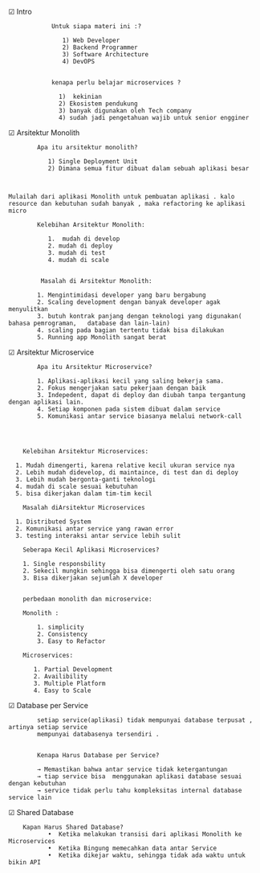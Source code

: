 ☑ Intro
   

                Untuk siapa materi ini :?
                
                   1) Web Developer
                   2) Backend Programmer
                   3) Software Architecture
                   4) DevOPS


                kenapa perlu belajar microservices ?
                 
                  1)  kekinian
                  2) Ekosistem pendukung 
                  3) banyak digunakan oleh Tech company
                  4) sudah jadi pengetahuan wajib untuk senior engginer 
    
 
☑ Arsitektur Monolith


            Apa itu arsitektur monolith?
            
               1) Single Deployment Unit 
               2) Dimana semua fitur dibuat dalam sebuah aplikasi besar 

                
                
    Mulailah dari aplikasi Monolith untuk pembuatan aplikasi . kalo resource dan kebutuhan sudah banyak , maka refactoring ke aplikasi micro
    
            Kelebihan Arsitektur Monolith:
            
               1.  mudah di develop
               2. mudah di deploy
               3. mudah di test
               4. mudah di scale 
                
                
             Masalah di Arsitektur Monolith:
                           
            1. Mengintimidasi developer yang baru bergabung 
            2. Scaling development dengan banyak developer agak menyulitkan 
            3. butuh kontrak panjang dengan teknologi yang digunakan( bahasa pemrograman,   database dan lain-lain)
            4. scaling pada bagian tertentu tidak bisa dilakukan 
            5. Running app Monolith sangat berat 

☑ Arsitektur Microservice

            Apa itu Arsitektur Microservice?        
            
            1. Aplikasi-aplikasi kecil yang saling bekerja sama.
            2. Fokus mengerjakan satu pekerjaan dengan baik
            3. Indepedent, dapat di deploy dan diubah tanpa tergantung dengan aplikasi lain.
            4. Setiap komponen pada sistem dibuat dalam service
            5. Komunikasi antar service biasanya melalui network-call
        
        
        
        
        Kelebihan Arsitektur Microservices: 
        
      1. Mudah dimengerti, karena relative kecil ukuran service nya 
      2. Lebih mudah didevelop, di maintaince, di test dan di deploy 
      3. Lebih mudah bergonta-ganti teknologi
      4. mudah di scale sesuai kebutuhan 
      5. bisa dikerjakan dalam tim-tim kecil 

        Masalah diArsitektur Microservices 
        
      1. Distributed System 
      2. Komunikasi antar service yang rawan error
      3. testing interaksi antar service lebih sulit 
        
        Seberapa Kecil Aplikasi Microservices? 
        
        1. Single responsbility
        2. Sekecil mungkin sehingga bisa dimengerti oleh satu orang
        3. Bisa dikerjakan sejumlah X developer   
            
                
        perbedaan monolith dan microservice: 
        
        Monolith : 
        
            1. simplicity
            2. Consistency
            3. Easy to Refactor

        Microservices: 

           1. Partial Development
           2. Availibility
           3. Multiple Platform 
           4. Easy to Scale  
      
☑ Database per Service

        
            setiap service(aplikasi) tidak mempunyai database terpusat , artinya setiap service
            mempunyai databasenya tersendiri . 
            
            
            Kenapa Harus Database per Service? 
            
            → Memastikan bahwa antar service tidak ketergantungan 
            → tiap service bisa  menggunakan aplikasi database sesuai dengan kebutuhan 
            → service tidak perlu tahu kompleksitas internal database service lain 
        
☑ Shared Database

        
        
        Kapan Harus Shared Database? 
               •  Ketika melakukan transisi dari aplikasi Monolith ke Microservices
               •  Ketika Bingung memecahkan data antar Service
               •  Ketika dikejar waktu, sehingga tidak ada waktu untuk bikin API
         
         
         
         